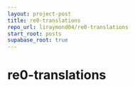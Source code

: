 ```yaml
---
layout: project-post
title: re0-translations
repo_url: liraymond04/re0-translations
start_root: posts
supabase_root: true
---
```


# re0-translations
